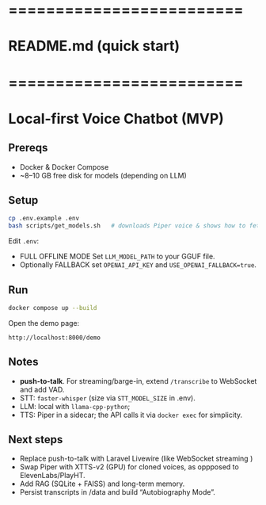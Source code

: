# =========================
# README.md (quick start)
# =========================
# Local‑first Voice Chatbot (MVP)

## Prereqs
- Docker & Docker Compose
- ~8–10 GB free disk for models (depending on LLM)

## Setup
```bash
cp .env.example .env
bash scripts/get_models.sh   # downloads Piper voice & shows how to fetch GGUF binary
```

Edit `.env`:
- FULL OFFLINE MODE Set `LLM_MODEL_PATH` to your GGUF file.
- Optionally FALLBACK set `OPENAI_API_KEY` and `USE_OPENAI_FALLBACK=true`.

## Run
```bash
docker compose up --build
```
Open the demo page:
```
http://localhost:8000/demo
```

## Notes
- **push-to-talk**. For streaming/barge-in, extend `/transcribe` to WebSocket and add VAD.
- STT: `faster-whisper` (size via `STT_MODEL_SIZE` in .env).
- LLM: local with `llama-cpp-python`; 
- TTS: Piper in a sidecar; the API calls it via `docker exec` for simplicity.

## Next steps
- Replace push-to-talk with Laravel Livewire (like WebSocket streaming )
- Swap Piper with XTTS-v2 (GPU) for cloned voices, as oppposed to ElevenLabs/PlayHT.
- Add RAG (SQLite + FAISS) and long-term memory.
- Persist transcripts in /data and build “Autobiography Mode”.

